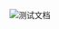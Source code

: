 ![测试文档](https://github.com/MagnetoWang/ideas-I-guess/blob/master/markdown-for-document-organization-management/manage-pictures/testing.png)